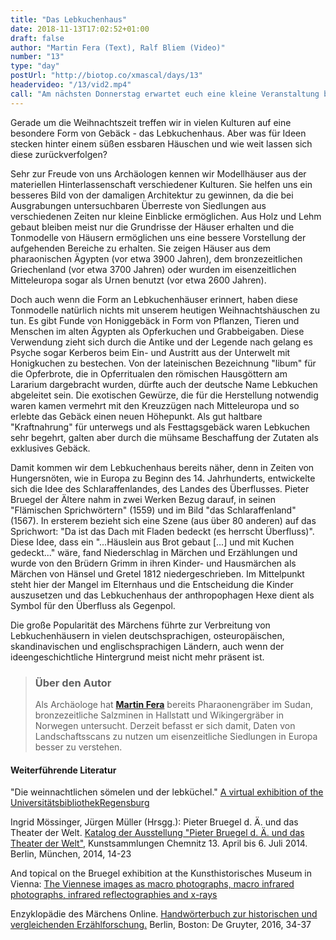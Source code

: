 ```yaml
---
title: "Das Lebkuchenhaus"
date: 2018-11-13T17:02:52+01:00
draft: false
author: "Martin Fera (Text), Ralf Bliem (Video)"
number: "13"
type: "day"
postUrl: "http://biotop.co/xmascal/days/13"
headervideo: "/13/vid2.mp4"
call: "Am nächsten Donnerstag erwartet euch eine kleine Veranstaltung bei uns im Büro. Kommt vorbei und nutzt die Möglichkeit um euch mit uns auszutauschen!"
---
```

Gerade um die Weihnachtszeit treffen wir in vielen Kulturen auf eine besondere Form von Gebäck - das Lebkuchenhaus. Aber was für Ideen stecken hinter einem süßen essbaren Häuschen und wie weit lassen sich diese zurückverfolgen?

Sehr zur Freude von uns Archäologen kennen wir Modellhäuser aus der materiellen Hinterlassenschaft verschiedener Kulturen. Sie helfen uns ein besseres Bild von der damaligen Architektur zu gewinnen, da die bei Ausgrabungen untersuchbaren Überreste von Siedlungen aus verschiedenen Zeiten nur kleine Einblicke ermöglichen. Aus Holz und Lehm gebaut bleiben meist nur die Grundrisse der Häuser erhalten und die Tonmodelle von Häusern ermöglichen uns eine bessere Vorstellung der aufgehenden Bereiche zu erhalten. Sie zeigen Häuser aus dem pharaonischen Ägypten (vor etwa 3900 Jahren), dem bronzezeitlichen Griechenland (vor etwa 3700 Jahren) oder wurden im eisenzeitlichen Mitteleuropa sogar als Urnen benutzt (vor etwa 2600 Jahren).

Doch auch wenn die Form an Lebkuchenhäuser erinnert, haben diese Tonmodelle natürlich nichts mit unserem heutigen Weihnachtshäuschen zu tun. Es gibt Funde von Honiggebäck in Form von Pflanzen, Tieren und Menschen im alten Ägypten als Opferkuchen und Grabbeigaben. Diese Verwendung zieht sich durch die Antike und der Legende nach gelang es Psyche sogar Kerberos beim Ein- und Austritt aus der Unterwelt mit Honigkuchen zu bestechen. Von der lateinischen Bezeichnung "libum" für die Opferbrote, die in Opferritualen den römischen Hausgöttern am Lararium dargebracht wurden, dürfte auch der deutsche Name Lebkuchen abgeleitet sein. Die exotischen Gewürze, die für die Herstellung notwendig waren kamen vermehrt mit den Kreuzzügen nach Mitteleuropa und so erlebte das Gebäck einen neuen Höhepunkt. Als gut haltbare "Kraftnahrung" für unterwegs und als Festtagsgebäck waren Lebkuchen sehr begehrt, galten aber durch die mühsame Beschaffung der Zutaten als exklusives Gebäck.

Damit kommen wir dem Lebkuchenhaus bereits näher, denn in Zeiten von Hungersnöten, wie in Europa zu Beginn des 14. Jahrhunderts, entwickelte sich die Idee des Schlaraffenlandes, des Landes des Überflusses. Pieter Bruegel der Ältere nahm in zwei Werken Bezug darauf, in seinen "Flämischen Sprichwörtern" (1559) und im Bild "das Schlaraffenland" (1567). In ersterem bezieht sich eine Szene (aus über 80 anderen) auf das Sprichwort: "Da ist das Dach mit Fladen bedeckt (es herrscht Überfluss)". Diese Idee, dass ein "...Häuslein aus Brot gebaut [...] und mit Kuchen gedeckt..." wäre, fand Niederschlag in Märchen und Erzählungen und wurde von den Brüdern Grimm in ihren Kinder- und Hausmärchen als Märchen von Hänsel und Gretel 1812 niedergeschrieben. Im Mittelpunkt steht hier der Mangel im Elternhaus und die Entscheidung die Kinder auszusetzen und das Lebkuchenhaus der anthropophagen Hexe dient als Symbol für den Überfluss als Gegenpol.

Die große Popularität des Märchens führte zur Verbreitung von Lebkuchenhäusern in vielen deutschsprachigen, osteuropäischen, skandinavischen und englischsprachigen Ländern, auch wenn der ideengeschichtliche Hintergrund meist nicht mehr präsent ist.

<!--more-->  

> ### Über den Autor
> Als Archäologe hat **[Martin Fera](http://biotop.co/de/person/martin-fera/)** bereits Pharaonengräber im Sudan, bronzezeitliche Salzminen in Hallstatt und Wikingergräber in Norwegen untersucht. Derzeit befasst er sich damit, Daten von Landschaftsscans zu nutzen um eisenzeitliche Siedlungen in Europa besser zu verstehen.

#### Weiterführende Literatur

"Die weinnachtlichen sömelen und der lebküchel." [A virtual exhibition of the UniversitätsbibliothekRegensburg](https://www.uni-regensburg.de/bibliothek/katharinenspital/lebkuchen/)

Ingrid Mössinger, Jürgen Müller (Hrsgg.): Pieter Bruegel d. Ä. und das Theater der Welt. [Katalog der Ausstellung "Pieter Bruegel d. Ä. und das Theater der Welt"](http://archiv.ub.uni-heidelberg.de/artdok/5289/1/Mueller_Pieter_Bruegel_d_A_und_das_Theate_der_Welt_2014.pdf), Kunstsammlungen Chemnitz 13. April bis 6. Juli 2014. Berlin, München, 2014, 14-23

And topical on the Bruegel exhibition at the Kunsthistorisches Museum in Vienna:
[The Viennese images as macro photographs, macro infrared photographs, infrared reflectographies and x-rays](http://www.insidebruegel.net/#p/v=udhome&lan=de&a=1011)

Enzyklopädie des Märchens Online. [Handwörterbuch zur historischen und vergleichenden Erzählforschung.](https://www.degruyter.com/view/db/emo) Berlin, Boston: De Gruyter, 2016, 34-37
